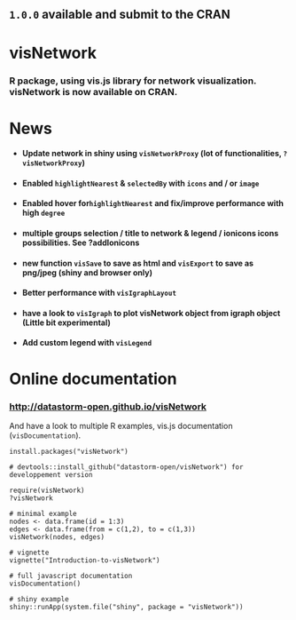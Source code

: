 ## ``1.0.0`` available and submit to the CRAN

# visNetwork

### R package, using vis.js library for network visualization. visNetwork is now available on CRAN.

# News

* #### Update network in shiny using  ````visNetworkProxy```` (lot of functionalities,  ````?visNetworkProxy````)

* #### Enabled ``highlightNearest`` & ``selectedBy`` with ``icons`` and / or ``image``

* #### Enabled hover for``highlightNearest`` and fix/improve performance with high ``degree``

* ####   multiple groups selection / title to network & legend / ionicons icons possibilities. See ?addIonicons

* #### new function ````visSave```` to save as html and ````visExport```` to save as png/jpeg (shiny and browser only)

* #### Better performance with ````visIgraphLayout````

* #### have a look to ````visIgraph```` to plot visNetwork object from igraph object (Little bit experimental)

* #### Add custom legend with ````visLegend````

# Online documentation

### http://datastorm-open.github.io/visNetwork

And have a look to multiple R examples, vis.js documentation (````visDocumentation````). 

```` 
install.packages("visNetwork")

# devtools::install_github("datastorm-open/visNetwork") for developpement version

require(visNetwork)
?visNetwork

# minimal example
nodes <- data.frame(id = 1:3)
edges <- data.frame(from = c(1,2), to = c(1,3))
visNetwork(nodes, edges)

# vignette
vignette("Introduction-to-visNetwork")

# full javascript documentation
visDocumentation()

# shiny example
shiny::runApp(system.file("shiny", package = "visNetwork"))
````
